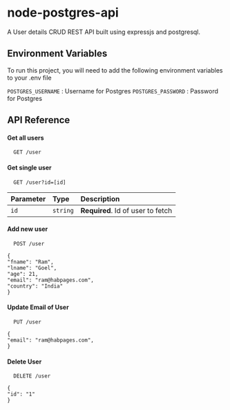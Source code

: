 
# node-postgres-api

A User details CRUD REST API built using expressjs and postgresql.



## Environment Variables

To run this project, you will need to add the following environment variables to your .env file

`POSTGRES_USERNAME` : Username for Postgres
`POSTGRES_PASSWORD` : Password for Postgres



## API Reference

#### Get all users

```
  GET /user
```


#### Get single user

```
  GET /user?id=[id]
```

| Parameter | Type     | Description                       |
| :-------- | :------- | :-------------------------------- |
| `id`      | `string` | **Required**. Id of user to fetch |


#### Add new user

```
  POST /user
```


```
{
"fname": "Ram",
"lname": "Goel",
"age": 21,
"email": "ram@habpages.com",
"country": "India"
} 
```
#### Update Email of User


```
  PUT /user
```


```
{
"email": "ram@habpages.com",
} 
```

#### Delete User


```
  DELETE /user
```


```
{
"id": "1"
} 
```


